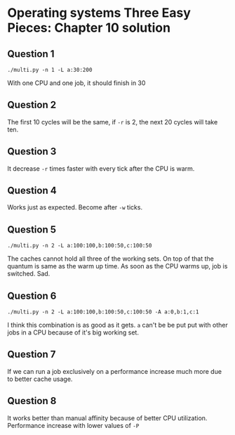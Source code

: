 # Operating systems Three Easy Pieces: Chapter 10 solution

## Question 1

`./multi.py -n 1 -L a:30:200`

With one CPU and one job, it should finish in 30

## Question 2

The first 10 cycles will be the same, if `-r` is 2, the next 20 cycles will take ten.

## Question 3

It decrease `-r` times faster with every tick after the CPU is warm. 

## Question 4

Works just as expected. Become after `-w` ticks.

## Question 5

`./multi.py -n 2 -L a:100:100,b:100:50,c:100:50`

The caches cannot hold all three of the working sets. On top of that the quantum is same as the warm up time. As soon as the CPU warms up, job is switched. Sad.

## Question 6

`./multi.py -n 2 -L a:100:100,b:100:50,c:100:50 -A a:0,b:1,c:1`

I think this combination is as good as it gets. `a` can't be be put put with other jobs in a CPU because of it's big working set.

## Question 7

If we can run a job exclusively on a performance increase much more due to better cache usage.

## Question 8

It works better than manual affinity because of better CPU utilization. Performance increase with lower values of `-P`
